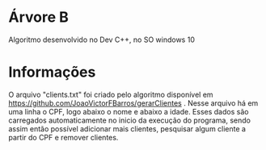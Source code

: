 # Árvore B

Algoritmo desenvolvido no Dev C++, no SO windows 10

# Informações

O arquivo "clients.txt" foi criado pelo algoritmo disponível em https://github.com/JoaoVictorFBarros/gerarClientes . Nesse arquivo há em uma linha o CPF, logo abaixo o nome e abaixo a idade. Esses dados são carregados automaticamente no inicio da execução do programa, sendo assim então possível adicionar mais clientes, pesquisar algum cliente a partir do CPF e remover clientes.
